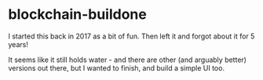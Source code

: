 # blockchain-buildone


I started this back in 2017 as a bit of fun.  Then left it and forgot about it for 5 years!

It seems like it still holds water - and there are other (and arguably better) versions out there, but I wanted to finish, and build a simple UI too.
